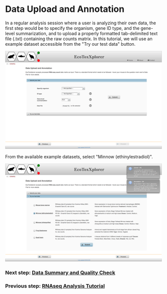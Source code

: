 # Data Upload and Annotation

In a regular analysis session where a user is analyzing their own data, the first step would be to specify the organism, gene ID type, and the gene-level summarization, and to upload a properly formatted tab-delimited text file (.txt) containing the raw counts matrix. In this tutorial, we will use an example dataset accessible from the "Try our test data" button.

![Image](RNAseq_upload_options.png)

From the available example datasets, select "Minnow (ethinylestradiol)".

![Image](RNAseq_upload_examples.png)

### Next step: [Data Summary and Quality Check](rnaseq_qc.md)
### Previous step: [RNAseq Analysis Tutorial](rnaseq.md)
